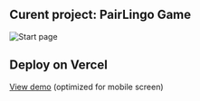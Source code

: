 ## Curent project: PairLingo Game

![Start page](https://github.com/NirachaMarchett/couple-vocabs-game/assets/135506311/43f01475-2a8d-482c-b0f5-8e5384cb18d2)




## Deploy on Vercel
[View demo](https://couple-vocabs-game-k6srmzvod-nirachamarchett-s-team.vercel.app/) (optimized for mobile screen)

